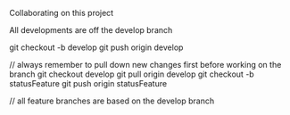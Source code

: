 Collaborating on this project

All developments are off the develop branch

git checkout -b develop
git push origin develop

// always remember to pull down new changes first before working on the branch
git checkout develop
git pull origin develop 
git checkout -b statusFeature
git push origin statusFeature 

// all feature branches are based on the develop branch